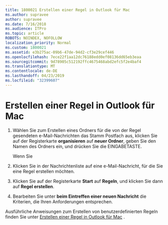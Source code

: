 ```yaml
---
title: 1800021 Erstellen einer Regel in Outlook für Mac
ms.author: supravee
author: supravee
ms.date: 7/16/2018
ms.audience: ITPro
ms.topic: article
ROBOTS: NOINDEX, NOFOLLOW
localization_priority: Normal
ms.custom: 1800021
ms.assetid: e3b275ac-09b6-47de-94d2-cf3e29cef446
ms.openlocfilehash: 7ece22f1aa12dc76188edd0ef08136dd65eb3eaa
ms.sourcegitcommit: 9d78905c512192ffc4675468abd2efc5f2e4baf4
ms.translationtype: MT
ms.contentlocale: de-DE
ms.lasthandoff: 04/23/2019
ms.locfileid: "32399607"
---
```

# <a name="how-to-create-a-rule-in-outlook-for-mac"></a>Erstellen einer Regel in Outlook für Mac

1. Wählen Sie zum Erstellen eines Ordners für die von der Regel gesendeten e-Mail-Nachrichten das Stamm Postfach aus, klicken Sie auf der Registerkarte **organisieren** auf **neuer Ordner**, geben Sie den Namen des Ordners ein, und drücken Sie die EINGABETASTE.
    
    Wenn Sie 
    
2. Klicken Sie in der Nachrichtenliste auf eine e-Mail-Nachricht, für die Sie eine Regel erstellen möchten.
    
3. Klicken Sie auf der Registerkarte **Start** auf **Regeln**, und klicken Sie dann auf **Regel erstellen**.
    
4. Bearbeiten Sie unter **beim Eintreffen einer neuen Nachricht** die Kriterien, die Ihren Anforderungen entsprechen. 
    
Ausführliche Anweisungen zum Erstellen von benutzerdefinierten Regeln finden Sie unter [Erstellen einer Regel in Outlook für Mac](https://aka.ms/AA1uy0v) .
  

